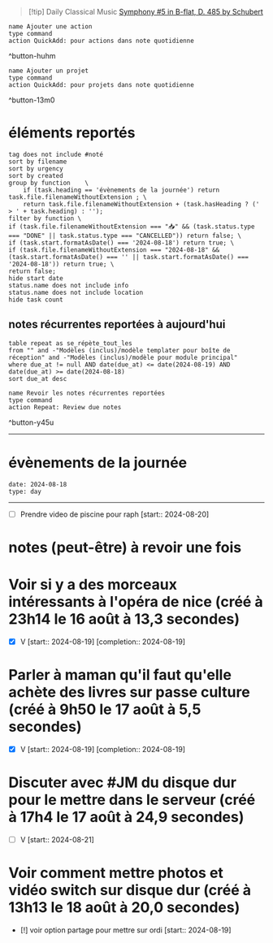 



> [!tip] Daily Classical Music
> [Symphony #5 in B-flat, D. 485 by Schubert](https://www.youtube.com/watch?v=cdLuvGsjwlA)

```button
name Ajouter une action
type command
action QuickAdd: pour actions dans note quotidienne
```
^button-huhm
```button
name Ajouter un projet
type command
action QuickAdd: pour projets dans note quotidienne
```
^button-13m0
# éléments reportés
```tasks
tag does not include #noté 
sort by filename 
sort by urgency 
sort by created 
group by function    \
	if (task.heading == 'évènements de la journée') return task.file.filenameWithoutExtension ; \
    return task.file.filenameWithoutExtension + (task.hasHeading ? (' > ' + task.heading) : '');
filter by function \
if (task.file.filenameWithoutExtension === "📥" && (task.status.type === "DONE" || task.status.type === "CANCELLED")) return false; \
if (task.start.formatAsDate() === '2024-08-18') return true; \
if (task.file.filenameWithoutExtension === "2024-08-18" && (task.start.formatAsDate() === '' || task.start.formatAsDate() === '2024-08-18')) return true; \
return false;
hide start date
status.name does not include info
status.name does not include location
hide task count
```

## notes récurrentes reportées à aujourd'hui
```dataview
table repeat as se_répète_tout_les
from "" and -"Modèles (inclus)/modèle templater pour boîte de réception" and -"Modèles (inclus)/modèle pour module principal"
where due_at != null AND date(due_at) <= date(2024-08-19) AND date(due_at) >= date(2024-08-18)
sort due_at desc
```

```button
name Revoir les notes récurrentes reportées
type command
action Repeat: Review due notes
```
^button-y45u
___
# évènements de la journée
```gEvent
date: 2024-08-18
type: day
```
___
- [ ] Prendre video de piscine pour raph  [start:: 2024-08-20]

# notes (peut-être) à revoir une fois

# Voir si y a des morceaux intéressants à l'opéra de nice (créé à 23h14 le 16 août à 13,3 secondes) 
- [X] V  [start:: 2024-08-19]  [completion:: 2024-08-19]


# Parler à maman qu'il faut qu'elle achète des livres sur passe culture (créé à 9h50 le 17 août à 5,5 secondes) 
- [X] V  [start:: 2024-08-19]  [completion:: 2024-08-19]


# Discuter avec #JM du disque dur pour le mettre dans le serveur (créé à 17h4 le 17 août à 24,9 secondes) 
- [ ] V  [start:: 2024-08-21]


# Voir comment mettre photos et vidéo switch sur disque dur (créé à 13h13 le 18 août à 20,0 secondes) 
- [!] voir option partage pour mettre sur ordi  [start:: 2024-08-19]
